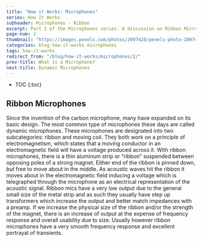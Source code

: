 ```yaml
---
title: "How it Works: Microphones"
series: How It Works
subheader: Microphones - Ribbon
excerpt: Part 2 of the Microphones series. A discussion on Ribbon Microphones
page-num: 2
thumbnail: "https://images.pexels.com/photos/2097428/pexels-photo-2097428.jpeg"
categories: blog how-it-works microphones
tags: how-it-works
redirect_from: "/blog/how-it-works/microphones/2/"
prev-title: What is a Microphone?
next-title: Dynamic Microphones
---
```

* TOC
{:toc}

## Ribbon Microphones

Since the invention of the carbon microphone, many have expanded on its basic design. The most common type of microphones these days are called dynamic microphones. These microphones are designated into two subcategories: ribbon and moving coil. They both work on a principle of electromagnetism, which states that a moving conductor in an electromagnetic field will have a voltage produced across it. With ribbon microphones, there is a thin aluminum strip or “ribbon” suspended between opposing poles of a strong magnet. Either end of the ribbon is pinned down, but free to move about in the middle. As acoustic waves hit the ribbon it moves about in the electromagnetic field inducing a voltage which is telegraphed through the microphone as an electrical representation of the acoustic signal. Ribbon mics have a very low output due to the general small size of the metal strip and as such they usually have step up transformers which increase the output and better match impedances with a preamp. If we increase the physical size of the ribbon and/or the strength of the magnet, there is an increase of output at the expense of frequency response and overall usability due to size. Usually however ribbon microphones have a very smooth frequency response and excellent portrayal of transients.

